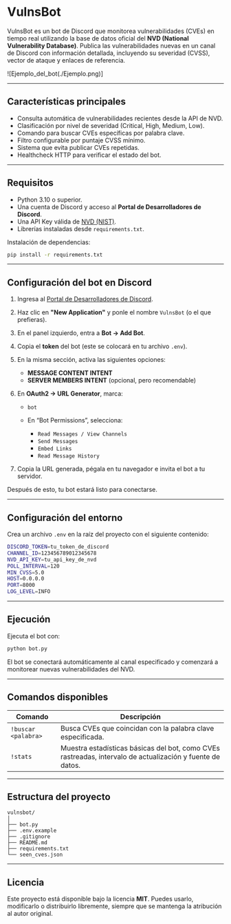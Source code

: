 # VulnsBot

VulnsBot es un bot de Discord que monitorea vulnerabilidades (CVEs) en tiempo real utilizando la base de datos oficial del **NVD (National Vulnerability Database)**.
Publica las vulnerabilidades nuevas en un canal de Discord con información detallada, incluyendo su severidad (CVSS), vector de ataque y enlaces de referencia.

![Ejemplo_del_bot(./Ejemplo.png)]

---

## Características principales

* Consulta automática de vulnerabilidades recientes desde la API de NVD.
* Clasificación por nivel de severidad (Critical, High, Medium, Low).
* Comando para buscar CVEs específicas por palabra clave.
* Filtro configurable por puntaje CVSS mínimo.
* Sistema que evita publicar CVEs repetidas.
* Healthcheck HTTP para verificar el estado del bot.

---

## Requisitos

* Python 3.10 o superior.
* Una cuenta de Discord y acceso al **Portal de Desarrolladores de Discord**.
* Una API Key válida de [NVD (NIST)](https://nvd.nist.gov/developers/vulnerabilities).
* Librerías instaladas desde `requirements.txt`.

Instalación de dependencias:

```bash
pip install -r requirements.txt
```

---

## Configuración del bot en Discord

1. Ingresa al [Portal de Desarrolladores de Discord](https://discord.com/developers/applications).
2. Haz clic en **"New Application"** y ponle el nombre `VulnsBot` (o el que prefieras).
3. En el panel izquierdo, entra a **Bot → Add Bot**.
4. Copia el **token** del bot (este se colocará en tu archivo `.env`).
5. En la misma sección, activa las siguientes opciones:

   * **MESSAGE CONTENT INTENT**
   * **SERVER MEMBERS INTENT** (opcional, pero recomendable)
6. En **OAuth2 → URL Generator**, marca:

   * `bot`
   * En “Bot Permissions”, selecciona:

     * `Read Messages / View Channels`
     * `Send Messages`
     * `Embed Links`
     * `Read Message History`
7. Copia la URL generada, pégala en tu navegador e invita el bot a tu servidor.

Después de esto, tu bot estará listo para conectarse.

---

## Configuración del entorno

Crea un archivo `.env` en la raíz del proyecto con el siguiente contenido:

```bash
DISCORD_TOKEN=tu_token_de_discord
CHANNEL_ID=123456789012345678
NVD_API_KEY=tu_api_key_de_nvd
POLL_INTERVAL=120
MIN_CVSS=5.0
HOST=0.0.0.0
PORT=8000
LOG_LEVEL=INFO
```

---

## Ejecución

Ejecuta el bot con:

```bash
python bot.py
```

El bot se conectará automáticamente al canal especificado y comenzará a monitorear nuevas vulnerabilidades del NVD.

---

## Comandos disponibles

| Comando             | Descripción                                                                                               |
| ------------------- | --------------------------------------------------------------------------------------------------------- |
| `!buscar <palabra>` | Busca CVEs que coincidan con la palabra clave especificada.                                               |
| `!stats`            | Muestra estadísticas básicas del bot, como CVEs rastreadas, intervalo de actualización y fuente de datos. |

---

## Estructura del proyecto

```
vulnsbot/
│
├── bot.py
├── .env.example
├── .gitignore
├── README.md
├── requirements.txt
└── seen_cves.json
```

---

## Licencia

Este proyecto está disponible bajo la licencia **MIT**.
Puedes usarlo, modificarlo o distribuirlo libremente, siempre que se mantenga la atribución al autor original.

